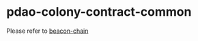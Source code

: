 # pdao-colony-contract-common

Please refer to [beacon-chain](https://github.com/postech-dao/beacon-chain)